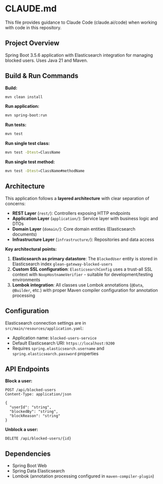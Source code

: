 # CLAUDE.md

This file provides guidance to Claude Code (claude.ai/code) when working with code in this repository.

## Project Overview

Spring Boot 3.5.6 application with Elasticsearch integration for managing blocked users. Uses Java 21 and Maven.

## Build & Run Commands

**Build:**
```bash
mvn clean install
```

**Run application:**
```bash
mvn spring-boot:run
```

**Run tests:**
```bash
mvn test
```

**Run single test class:**
```bash
mvn test -Dtest=ClassName
```

**Run single test method:**
```bash
mvn test -Dtest=ClassName#methodName
```

## Architecture

This application follows a **layered architecture** with clear separation of concerns:

- **REST Layer** (`rest/`): Controllers exposing HTTP endpoints
- **Application Layer** (`application/`): Service layer with business logic and DTOs
- **Domain Layer** (`domain/`): Core domain entities (Elasticsearch documents)
- **Infrastructure Layer** (`infrastructure/`): Repositories and data access

**Key architectural points:**

1. **Elasticsearch as primary datastore**: The `BlockedUser` entity is stored in Elasticsearch index `glean-gateway-blocked-users`
2. **Custom SSL configuration**: `ElasticsearchConfig` uses a trust-all SSL context with `NoopHostnameVerifier` - suitable for development/testing environments
3. **Lombok integration**: All classes use Lombok annotations (`@Data`, `@Builder`, etc.) with proper Maven compiler configuration for annotation processing

## Configuration

Elasticsearch connection settings are in `src/main/resources/application.yaml`:
- Application name: `blocked-users-service`
- Default Elasticsearch URI: `https://localhost:9200`
- Requires `spring.elasticsearch.username` and `spring.elasticsearch.password` properties

## API Endpoints

**Block a user:**
```
POST /api/blocked-users
Content-Type: application/json

{
  "userId": "string",
  "blockedBy": "string",
  "blockReason": "string"
}
```

**Unblock a user:**
```
DELETE /api/blocked-users/{id}
```

## Dependencies

- Spring Boot Web
- Spring Data Elasticsearch
- Lombok (annotation processing configured in `maven-compiler-plugin`)
